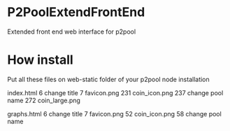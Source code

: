 P2PoolExtendFrontEnd
====================

Extended front end web interface for p2pool

How install
====================
Put all these files on web-static folder of your p2pool node installation

index.html
6 change title
7 favicon.png
231 coin_icon.png
237 change pool name
272 coin_large.png

graphs.html
6 change title
7 favicon.png
52 coin_icon.png
58 change pool name
